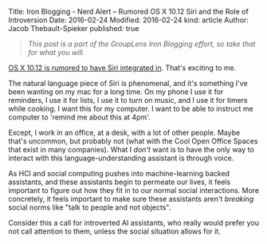 Title: Iron Blogging - Nerd Alert – Rumored OS X 10.12 Siri and the Role of Introversion
Date: 2016-02-24
Modified: 2016-02-24
kind: article
Author: Jacob Thebault-Spieker
published: true

> _This post is a part of the GroupLens Iron Blogging effort, so take that for what you will._

[OS X 10.12 is rumored to have Siri integrated in](http://9to5mac.com/2016/02/24/apple-siri-osx-10-12-2016/). That's exciting to me.

The natural language piece of Siri is phenomenal, and it's something I've been wanting on my mac for a long time. On my phone I use it for reminders, I use it for lists, I use it to turn on music, and I use it for timers while cooking. I want this for my computer. I want to be able to instruct me computer to 'remind me about this at 4pm'.

Except, I work in an office, at a desk, with a lot of other people. Maybe that's uncommon, but probably not (what with the Cool Open Office Spaces that exist in many companies). What I _don't_ want is to have the only way to interact with this language-understanding assistant is through voice.

As HCI and social computing pushes into machine-learning backed assistants, and these assistants begin to permeate our lives, it feels important to figure out how they fit in to our normal social interactions. More concretely, it feels important to make sure these assistants aren't _breaking_ social norms like "talk to people and not objects".

Consider this a call for introverted AI assistants, who really would prefer you not call attention to them, unless the social situation allows for it.
